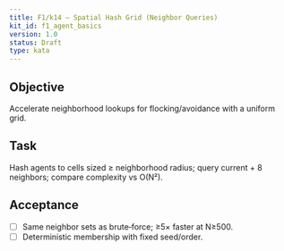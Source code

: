 ```yaml
---
title: F1/k14 — Spatial Hash Grid (Neighbor Queries)
kit_id: f1_agent_basics
version: 1.0
status: Draft
type: kata
---
```

## Objective
Accelerate neighborhood lookups for flocking/avoidance with a uniform grid.
## Task
Hash agents to cells sized ≥ neighborhood radius; query current + 8 neighbors; compare complexity vs O(N²).
## Acceptance
- [ ] Same neighbor sets as brute‑force; ≥5× faster at N≥500.
- [ ] Deterministic membership with fixed seed/order.